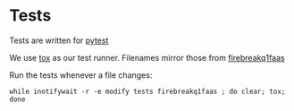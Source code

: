 # Tests

Tests are written for [pytest](https://docs.pytest.org/en/latest/)

We use [tox](https://tox.readthedocs.io/en/latest/) as our test runner.
Filenames mirror those from [firebreakq1faas](../firebreakq1faas)


Run the tests whenever a file changes:

``` shell
while inotifywait -r -e modify tests firebreakq1faas ; do clear; tox; done
```
